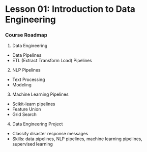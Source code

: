 # Lesson 01: Introduction to Data Engineering
### Course Roadmap
1. Data Engineering
- Data Pipelines
- ETL (Extract Transform Load) Pipelines
2. NLP Pipelines
- Text Processing
- Modeling
3. Machine Learning Pipelines
- Scikit-learn pipelines
- Feature Union
- Grid Search
4. Data Engineering Project
- Classify disaster response messages
- Skills: data pipelines, NLP pipelines, machine learning pipelines, supervised learning
